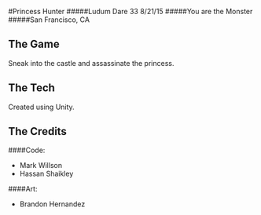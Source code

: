#Princess Hunter
#####Ludum Dare 33 8/21/15
#####You are the Monster
#####San Francisco, CA

## The Game

Sneak into the castle and assassinate the princess.

## The Tech

Created using Unity.

## The Credits

####Code:

- Mark Willson
- Hassan Shaikley

####Art: 

- Brandon Hernandez



